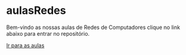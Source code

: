 # aulasRedes
Bem-vindo as nossas aulas de Redes de Computadores clique no link abaixo para entrar no repositório.

[Ir para as aulas](aulasRedes.html)
